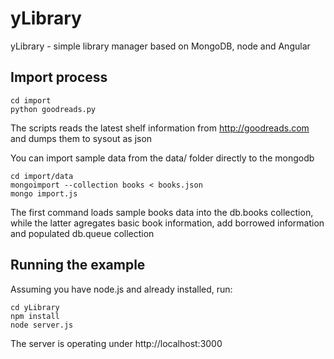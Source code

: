 yLibrary
========

yLibrary - simple library manager based on MongoDB, node and Angular

Import process
--------------

```
cd import
python goodreads.py
```

The scripts reads the latest shelf information from http://goodreads.com and dumps them to sysout as json

You can import sample data from the data/ folder directly to the mongodb

```
cd import/data
mongoimport --collection books < books.json 
mongo import.js
```

The first command loads sample books data into the db.books collection, while the latter agregates basic book information, add borrowed information and populated db.queue collection


Running the example
-------------------

Assuming you have node.js and already installed, run:

```
cd yLibrary
npm install
node server.js
```

The server is operating under http://localhost:3000
